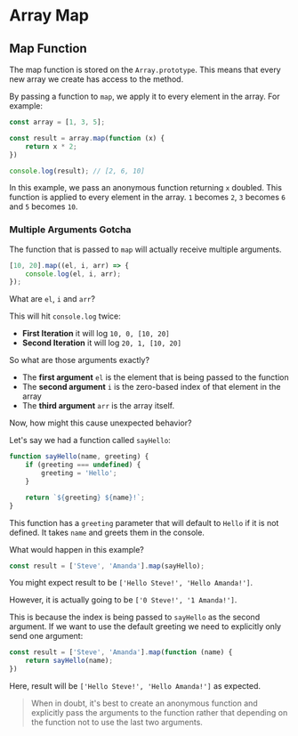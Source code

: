 # Array Map

## Map Function

The map function is stored on the `Array.prototype`. This means that every new
array we create has access to the method.

By passing a function to `map`, we apply it to every element in the array.
For example:

```javascript
const array = [1, 3, 5];

const result = array.map(function (x) {
    return x * 2;
})

console.log(result); // [2, 6, 10]
```

In this example, we pass an anonymous function returning `x` doubled. This
function is applied to every element in the array. `1` becomes `2`, `3` becomes
`6` and `5` becomes `10`.

### Multiple Arguments Gotcha

The function that is passed to `map` will actually receive multiple arguments.

```javascript
[10, 20].map((el, i, arr) => {
    console.log(el, i, arr);
});
```

What are `el`, `i` and `arr`?

This will hit `console.log` twice:

- **First Iteration** it will log `10, 0, [10, 20]`
- **Second Iteration** it will log `20, 1, [10, 20]`

So what are those arguments exactly?

- The **first argument** `el` is the element that is being passed to the
function
- The **second argument** `i` is the zero-based index of that element in the
array
- The **third argument** `arr` is the array itself.

Now, how might this cause unexpected behavior?

Let's say we had a function called `sayHello`:

```javascript
function sayHello(name, greeting) {
    if (greeting === undefined) {
        greeting = 'Hello';
    }

    return `${greeting} ${name}!`;
}
```

This function has a `greeting` parameter that will default to `Hello` if it is
not defined. It takes `name` and greets them in the console.

What would happen in this example?

```javascript
const result = ['Steve', 'Amanda'].map(sayHello);
```

You might expect result to be `['Hello Steve!', 'Hello Amanda!']`.

However, it is actually going to be `['0 Steve!', '1 Amanda!']`.

This is because the index is being passed to `sayHello` as the second argument.
If we want to use the default greeting we need to explicitly only send one
argument:

```javascript
const result = ['Steve', 'Amanda'].map(function (name) {
    return sayHello(name);
})
```

Here, result will be `['Hello Steve!', 'Hello Amanda!']` as expected.

> When in doubt, it's best to create an anonymous function and explicitly pass
the arguments to the function rather that depending on the function not to use
the last two arguments.
